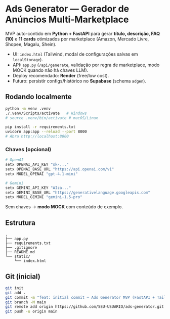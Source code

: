 # Ads Generator — Gerador de Anúncios Multi‑Marketplace

MVP auto-contido em **Python + FastAPI** para gerar **título, descrição, FAQ (10)** e **11 cards** otimizados por marketplace (Amazon, Mercado Livre, Shopee, Magalu, Shein).

- UI: `index.html` (Tailwind, modal de configurações salvas em `localStorage`).
- API: `app.py` (`/api/generate`, validação por regra de marketplace, modo MOCK quando não há chaves LLM).
- Deploy recomendado: **Render** (free/low cost).
- Futuro: persistir configs/histórico no **Supabase** (schema `adgen`).

## Rodando localmente

```bash
python -m venv .venv
./.venv/Scripts/activate   # Windows
# source .venv/bin/activate # macOS/Linux

pip install -r requirements.txt
uvicorn app:app --reload --port 8000
# Abra http://localhost:8000
```

### Chaves (opcional)

```bash
# OpenAI
setx OPENAI_API_KEY "sk-..."
setx OPENAI_BASE_URL "https://api.openai.com/v1"
setx MODEL_OPENAI "gpt-4.1-mini"

# Gemini
setx GEMINI_API_KEY "AIza..."
setx GEMINI_BASE_URL "https://generativelanguage.googleapis.com"
setx MODEL_GEMINI "gemini-1.5-pro"
```

Sem chaves → **modo MOCK** com conteúdo de exemplo.

## Estrutura

```
.
├── app.py
├── requirements.txt
├── .gitignore
├── README.md
└── static/
    └── index.html
```

## Git (inicial)

```bash
git init
git add .
git commit -m "feat: initial commit — Ads Generator MVP (FastAPI + Tailwind UI)"
git branch -M main
git remote add origin https://github.com/SEU-USUARIO/ads-generator.git
git push -u origin main
```
